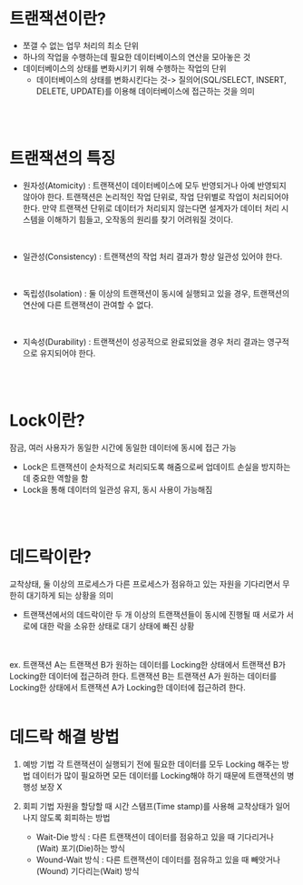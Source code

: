 # 트랜잭션이란?
- 쪼갤 수 없는 업무 처리의 최소 단위
- 하나의 작업을 수행하는데 필요한 데이터베이스의 연산을 모아놓은 것
- 데이터베이스의 상태를 변화시키기 위해 수행하는 작업의 단위
    - 데이터베이스의 상태를 변화시킨다는 것-> 질의어(SQL/SELECT, INSERT, DELETE, UPDATE)를 이용해 데이터베이스에 접근하는 것을 의미

<br />
<br />

# 트랜잭션의 특징
- 원자성(Atomicity) : 트랜잭션이 데이터베이스에 모두 반영되거나 아예 반영되지 않아야 한다. 트랜잭션은 논리적인 작업 단위로, 작업 단위별로 작업이 처리되어야 한다. 만약 트랜잭션 단위로 데이터가 처리되지 않는다면 설계자가 데이터 처리 시스템을 이해하기 힘들고, 오작동의 원리를 찾기 어려워질 것이다.
<br />

- 일관성(Consistency) : 트랜잭션의 작업 처리 결과가 항상 일관성 있어야 한다.
<br />

- 독립성(Isolation) : 둘 이상의 트랜잭션이 동시에 실행되고 있을 경우, 트랜잭션의 연산에 다른 트랜잭션이 관여할 수 없다.
<br />

- 지속성(Durability) : 트랜잭션이 성공적으로 완료되었을 경우 처리 결과는 영구적으로 유지되어야 한다.

<br />
<br />

# Lock이란?
잠금, 여러 사용자가 동일한 시간에 동일한 데이터에 동시에 접근 가능
- Lock은 트랜잭션이 순차적으로 처리되도록 해줌으로써 업데이트 손실을 방지하는데 중요한 역할을 함
- Lock을 통해 데이터의 일관성 유지, 동시 사용이 가능해짐

<br />
<br />

# 데드락이란?
교착상태, 둘 이상의 프로세스가 다른 프로세스가 점유하고 있는 자원을 기다리면서 무한히 대기하게 되는 상황을 의미
- 트랜잭션에서의 데드락이란 두 개 이상의 트랜잭션들이 동시에 진행될 때 서로가 서로에 대한 락을 소유한 상태로 대기 상태에 빠진 상황
<br />
<br />
    ex. 트랜잭션 A는 트랜잭션 B가 원하는 데이터를 Locking한 상태에서 트랜잭션 B가 Locking한 데이터에 접근하려 한다.
    트랜잭션 B는 트랜잭션 A가 원하는 데이터를 Locking한 상태에서 트랜잭션 A가 Locking한 데이터에 접근하려 한다.

<br />
<br />

# 데드락 해결 방법
1) 예방 기법
각 트랜잭션이 실행되기 전에 필요한 데이터를 모두 Locking 해주는 방법
데이터가 많이 필요하면 모든 데이터를 Locking해야 하기 때문에 트랜잭션의 병행성 보장 X

2) 회피 기법
자원을 할당할 때 시간 스탬프(Time stamp)를 사용해 교착상태가 일어나지 않도록 회피하는 방법
    - Wait-Die 방식 : 다른 트랜잭션이 데이터를 점유하고 있을 때 기다리거나(Wait) 포기(Die)하는 방식
    - Wound-Wait 방식 : 다른 트랜잭션이 데이터를 점유하고 있을 때 빼앗거나(Wound) 기다리는(Wait) 방식